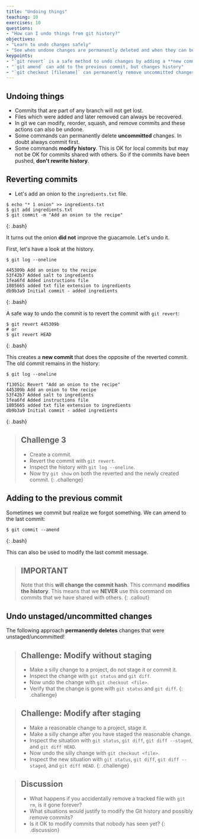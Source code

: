 ```yaml
---
title: "Undoing things"
teaching: 10
exercises: 10
questions:
- "How can I undo things from git history?"
objectives:
- "Learn to undo changes safely"
- "See when undone changes are permanently deleted and when they can be retrieved"
keypoints:
- "`git revert` is a safe method to undo changes by adding a **new commit**"
- "`git amend` can add to the previous commit, but changes history"
- "`git checkout [filename]` can permanently remove uncommitted changes"
---
```


## Undoing things

- Commits that are part of any branch will not get lost.
- Files which were added and later removed can always be recovered.
- In git we can modify, reorder, squash, and remove commits and these actions can also be undone.
- Some commands can permanently delete **uncommitted** changes. In doubt always commit first.
- Some commands **modify history**. This is OK for local commits but may not be OK for commits 
shared with others. So if the commits have been pushed, **don't rewrite history**.


## Reverting commits

- Let's add an onion to the `ingredients.txt` file.

~~~
$ echo "* 1 onion" >> ingredients.txt
$ git add ingredients.txt
$ git commit -m "Add an onion to the recipe"
~~~
{: .bash}

It turns out the onion **did not** improve the guacamole. Let's undo it. 

First, let's have a look at the history.

~~~
$ git log --oneline

445309b Add an onion to the recipe
53f42b7 Added salt to ingredients
1fea6fd Added instructions file
1805665 added txt file extension to ingredients
db9b3a9 Initial commit - added ingredients
~~~
{: .bash}

A safe way to undo the commit is to revert the commit with `git revert`:

~~~
$ git revert 445309b
# or
$ git revert HEAD
~~~
{: .bash}

This creates a **new commit** that does the opposite of the reverted commit.
The old commit remains in the history:

~~~
$ git log --oneline

f13051c Revert "Add an onion to the recipe"
445309b Add an onion to the recipe
53f42b7 Added salt to ingredients
1fea6fd Added instructions file
1805665 added txt file extension to ingredients
db9b3a9 Initial commit - added ingredients
~~~
{: .bash}

> ## Challenge 3
>
> - Create a commit.
> - Revert the commit with `git revert`.
> - Inspect the history with `git log --oneline`.
> - Now try `git show` on both the reverted and the newly created commit.
{: .challenge}

## Adding to the previous commit

Sometimes we commit but realize we forgot something.
We can amend to the last commit:

~~~
$ git commit --amend
~~~
{: .bash}

This can also be used to modify the last commit message.

> ## IMPORTANT
> Note that this **will change the commit hash**. This command **modifies the history**.
> This means that we **NEVER** use this command on commits that we have shared with others.
{: .callout}


## Undo unstaged/uncommitted changes

The following approach **permanently deletes** changes that were unstaged/uncommitted!


> ## Challenge: Modify without staging
>
> - Make a silly change to a project, do not stage it or commit it.
> - Inspect the change with `git status` and `git diff`.
> - Now undo the change with `git checkout <file>`.
> - Verify that the change is gone with `git status` and `git diff`.
{: .challenge}


> ## Challenge: Modify after staging
>
> - Make a reasonable change to a project, stage it.
> - Make a silly change after you have staged the reasonable change.
> - Inspect the situation with `git status`, `git diff`, `git diff --staged`, and `git diff HEAD`.
> - Now undo the silly change with `git checkout <file>`.
> - Inspect the new situation with `git status`, `git diff`, `git diff --staged`, and 
> `git diff HEAD`.
{: .challenge}

> ## Discussion
> 
> - What happens if you accidentally remove a tracked file with `git rm`, is it gone forever?
> - What situations would justify to modify the Git history and possibly remove commits?
> - Is it OK to modify commits that nobody has seen yet?
{: .discussion}